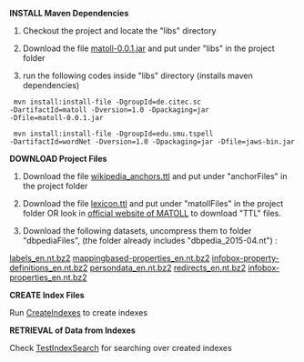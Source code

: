 




<b>INSTALL Maven Dependencies </b>
	
1) Checkout the project and locate the "libs" directory 

2) Download the file <a href="http://bit.ly/1O7BozJ">matoll-0.0.1.jar</a> and put under "libs" in the project folder

3) run the following codes inside "libs" directory (installs maven dependencies)

<code>  mvn install:install-file -DgroupId=de.citec.sc -DartifactId=matoll -Dversion=1.0 -Dpackaging=jar -Dfile=matoll-0.0.1.jar </code>

<code>    mvn install:install-file -DgroupId=edu.smu.tspell -DartifactId=wordNet -Dversion=1.0 -Dpackaging=jar -Dfile=jaws-bin.jar  </code>



<b>DOWNLOAD Project Files </b>

1) Download the file <a href="http://bit.ly/1OV4m76">wikipedia_anchors.ttl</a> and put under "anchorFiles" in the project folder

2) Download the file <a href="http://bit.ly/1I3tGjs">lexicon.ttl</a> and put under "matollFiles" in the project folder OR look in <a href="http://dblexipedia.org/download">official website of MATOLL</a> to download "TTL" files.

3) Download the following datasets, uncompress them to folder "dbpediaFiles", (the folder already includes "dbpedia_2015-04.nt") :


<a href="http://downloads.dbpedia.org/2015-04/core-i18n/en/labels_en.nt.bz2" >labels_en.nt.bz2</a>
<a href="http://downloads.dbpedia.org/2015-04/core-i18n/en/mappingbased-properties_en.nt.bz2">mappingbased-properties_en.nt.bz2</a>
<a href="http://downloads.dbpedia.org/2015-04/core-i18n/en/infobox-property-definitions_en.nt.bz2">infobox-property-definitions_en.nt.bz2</a>
<a href="http://downloads.dbpedia.org/2015-04/core-i18n/en/persondata_en.nt.bz2">persondata_en.nt.bz2</a>
<a href="http://downloads.dbpedia.org/2015-04/core-i18n/en/redirects_en.nt.bz2">redirects_en.nt.bz2</a>
<a href="http://downloads.dbpedia.org/2015-04/core-i18n/en/infobox-properties_en.nt.bz2">infobox-properties_en.nt.bz2</a>



<b>
CREATE Index Files </b>

Run  <a href="https://github.com/ag-sc/DBpediaLinking/blob/master/src/main/java/test/CreateIndexes.java">CreateIndexes</a> to create indexes




<b>
RETRIEVAL of Data from Indexes </b>

Check  <a href="https://github.com/ag-sc/DBpediaLinking/blob/master/src/main/java/test/TestLucene.java">TestIndexSearch</a> for searching over created indexes





